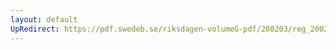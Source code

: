 ```yaml
---
layout: default
UpRedirect: https://pdf.swedeb.se/riksdagen-volumeG-pdf/200203/reg_200203/reg_200203_0233.pdf
---
```

